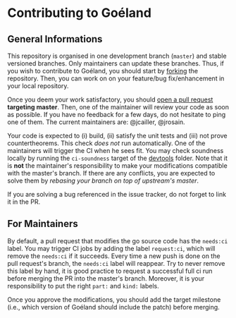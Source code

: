 # Contributing to Goéland

## General Informations

This repository is organised in one development branch (`master`) and stable
versioned branches. Only maintainers can update these branches. Thus, if you
wish to contribute to Goéland, you should start by
[forking](https://github.com/GoelandProver/Goeland/fork) the repository. Then,
you can work on on your feature/bug fix/enhancement in your local repository.

Once you deem your work satisfactory, you should [open a pull
request](https://github.com/GoelandProver/Goeland/compare) **targeting
master**. Then, one of the maintainer will review your code as soon as
possible. If you have no feedback for a few days, do not hesitate to ping one of
them. The current maintainers are: @jcailler, @jrosain.

Your code is expected to (i) build, (ii) satisfy the unit tests and (iii) not
prove countertheorems. This check *does not* run automatically. One of the
maintainers will trigger the CI when he sees fit. You may check soundness
locally by running the `ci-soundness` target of the [devtools](devtools)
folder. Note that it is **not** the maintainer's responsibility to make your
modifications compatible with the master's branch. If there are any conflicts,
you are expected to solve them by *rebasing your branch on top of upstream's
master*.

If you are solving a bug referenced in the issue tracker, do not forget to link
it in the PR.

## For Maintainers

By default, a pull request that modifies the go source code has the `needs:ci` label. You
may trigger CI jobs by adding the label `request:ci`, which will remove the `needs:ci` if
it succeeds. Every time a new push is done on the pull request's branch, the `needs:ci`
label will reappear. Try to never remove this label by hand, it is good practice to
request a successful full ci run before merging the PR into the master's branch. Moreover,
it is your responsibility to put the right `part:` and `kind:` labels.

Once you approve the modifications, you should add the target milestone (i.e.,
which version of Goéland should include the patch) before merging.
